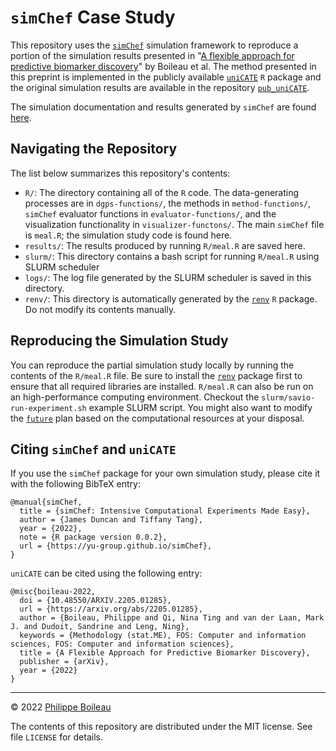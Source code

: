 # `simChef` Case Study

This repository uses the [`simChef`](https://yu-group.github.io/simChef/)
simulation framework to reproduce a portion of the simulation results presented
in "[A flexible approach for predictive biomarker
discovery](https://arxiv.org/abs/2205.01285)" by Boileau et al. The method
presented in this preprint is implemented in the publicly available
[`uniCATE`](https://insightsengineering.github.io/uniCATE/) `R` package and the
original simulation results are available in the repository
[`pub_uniCATE`](https://github.com/PhilBoileau/pub_uniCATE).

The simulation documentation and results generated by `simChef` are found
[here](https://PhilBoileau.yu-group.github.io/simChef-case-study/results/empirical-fdr-comparison/empirical-fdr-comparison.html).

## Navigating the Repository

The list below summarizes this repository's contents:

+ `R/`: The directory containing all of the `R` code. The data-generating
  processes are in `dgps-functions/`, the methods in `method-functions/`,
  `simChef` evaluator functions in `evaluator-functions/`, and the
  visualization functionality in `visualizer-functons/`. The main `simChef`
  file is `meal.R`; the simulation study code is found here.
+ `results/`: The results produced by running `R/meal.R` are saved here.
+ `slurm/`: This directory contains a bash script for running `R/meal.R` using
  SLURM scheduler 
+ `logs/`: The log file generated by the SLURM scheduler is saved in this
  directory.
+ `renv/`: This directory is automatically generated by the
  [`renv`](https://rstudio.github.io/renv/index.html) `R` package. Do not
  modify its contents manually.

## Reproducing the Simulation Study

You can reproduce the partial simulation study locally by running the contents
of the `R/meal.R` file. Be sure to install the
[`renv`](https://rstudio.github.io/renv/index.html) package first to ensure
that all required libraries are installed. `R/meal.R` can also be run on an
high-performance computing environment. Checkout the
`slurm/savio-run-experiment.sh` example SLURM script. You might also want to
modify the [`future`](https://cran.r-project.org/package=future) plan based on
the computational resources at your disposal.  

## Citing `simChef` and `uniCATE`

If you use the `simChef` package for your own simulation study, please cite it
with the following BibTeX entry:
```
@manual{simChef,
  title = {simChef: Intensive Computational Experiments Made Easy},
  author = {James Duncan and Tiffany Tang},
  year = {2022},
  note = {R package version 0.0.2},
  url = {https://yu-group.github.io/simChef},
}
```

`uniCATE` can be cited using the following entry:
```
@misc{boileau-2022,
  doi = {10.48550/ARXIV.2205.01285},
  url = {https://arxiv.org/abs/2205.01285},
  author = {Boileau, Philippe and Qi, Nina Ting and van der Laan, Mark J. and Dudoit, Sandrine and Leng, Ning},
  keywords = {Methodology (stat.ME), FOS: Computer and information sciences, FOS: Computer and information sciences},
  title = {A Flexible Approach for Predictive Biomarker Discovery},
  publisher = {arXiv},
  year = {2022}
}
```

---

&copy; 2022 [Philippe Boileau](https://pboileau.ca)

The contents of this repository are distributed under the MIT license. See file
`LICENSE` for details.
